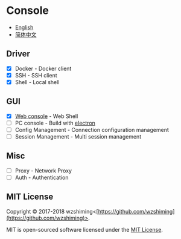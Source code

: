 # Console

 - [English](./README.md)
 - [简体中文](./README_cn.md)

## Driver
 - [x] Docker - Docker client
 - [x] SSH - SSH client
 - [x] Shell - Local shell

## GUI
 - [x] [Web console](./cmd/web_console/) - Web Shell
 - [ ] PC console - Build with [electron](https://github.com/electron/electron)
 - [ ] Config Management - Connection configuration management
 - [ ] Session Management - Multi session management
 
 ## Misc
 - [ ] Proxy - Network Proxy
 - [ ] Auth - Authentication
 
 ## MIT License

Copyright © 2017-2018 wzshiming<[https://github.com/wzshiming](https://github.com/wzshiming)>.

MIT is open-sourced software licensed under the [MIT License](https://opensource.org/licenses/MIT).